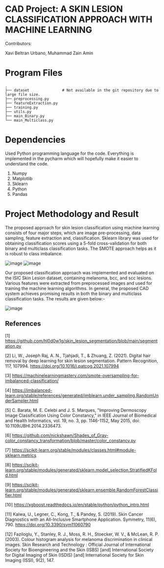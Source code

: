 # CAD Project: A SKIN LESION CLASSIFICATION APPROACH WITH MACHINE LEARNING

Contributors:

Xavi Beltran Urbano, Muhammad Zain Amin

Program Files
============

```
.
├── dataset               # Not available in the git repository due to large file size.
├── preprocessing.py       
├── featureExtraction.py           
├── training.py
├── utils.py
├── main_Binary.py
└── main_Multiclass.py

```
# Dependencies

Used Python programming language for the code.
Everything is implemented in the pycharm which will hopefully make it easier to understand the code.

1) Numpy
2) Matplotlib
3) Sklearn
4) Python
5) Pandas

Project Methodology and Result
============
The proposed approach for skin lesion classification using machine learning consists of four major steps, which are image pre-processing, data sampling, feature extraction and, classification. Sklearn library was used for obtaining classification scores using a 5-fold cross-validation for both binary and multiclass classification tasks. The SMOTE approach helps as it is robust to class imbalance.

![image](https://github.com/xavibeltranurbano/ISIC-Challenge-A-Conventional-Skin-Lesion-Classification-Approach/assets/21214562/03164afe-964d-4b18-83ab-34d0b4354631)
![image](https://github.com/xavibeltranurbano/ISIC-Challenge-A-Conventional-Skin-Lesion-Classification-Approach/assets/21214562/fd3f0802-aecc-4005-a6dd-38170b0952cb)

Our proposed classification approach was implemented and evaluated on the ISIC Skin Lesion dataset, containing melanoma, bcc, and scc lesions. Various features were extracted from preprocessed images and used for training the machine learning algorithms. In general, the proposed CAD system achieves promising results in both the binary and multiclass classification tasks. The results are given below:-

![image](https://github.com/xavibeltranurbano/ISIC-Challenge-A-Conventional-Skin-Lesion-Classification-Approach/assets/21214562/97a73acd-ea51-4d6e-b085-91061b54fbdb)


## References
[1] https://github.com/hl0d0w1g/skin_lesion_segmentation/blob/main/segmentation.py

[2] Li, W., Joseph Raj, A. N., Tjahjadi, T., & Zhuang, Z. (2021). Digital hair removal by deep learning for skin lesion segmentation. Pattern Recognition, 117, 107994. https://doi.org/10.1016/j.patcog.2021.107994

[3] https://machinelearningmastery.com/smote-oversampling-for-imbalanced-classification/

[4] https://imbalanced-learn.org/stable/references/generated/imblearn.under_sampling.RandomUnderSampler.html

[5] C. Barata, M. E. Celebi and J. S. Marques, "Improving Dermoscopy Image Classification Using Color Constancy," in IEEE Journal of Biomedical and Health Informatics, vol. 19, no. 3, pp. 1146-1152, May 2015, doi: 10.1109/JBHI.2014.2336473.

[6] https://github.com/nickshawn/Shades_of_Gray-color_constancy_transformation/blob/master/color_constancy.py

[7] https://scikit-learn.org/stable/modules/classes.html#module-sklearn.metrics

[8] https://scikit-learn.org/stable/modules/generated/sklearn.model_selection.StratifiedKFold.html

[9] https://scikit-learn.org/stable/modules/generated/sklearn.ensemble.RandomForestClassifier.html

[10] https://xgboost.readthedocs.io/en/stable/python/python_intro.html

[11] Kalwa, U., Legner, C., Kong, T., & Pandey, S. (2019). Skin Cancer Diagnostics with an All-Inclusive Smartphone Application. Symmetry, 11(6), 790. https://doi.org/10.3390/sym11060790

[12] Faziloglu, Y., Stanley, R. J., Moss, R. H., Stoecker, W. V., & McLean, R. P. (2003). Colour histogram analysis for melanoma discrimination in clinical images. Skin Research and Technology : Official Journal of International Society for Bioengineering and the Skin (ISBS) [and] International Society for Digital Imaging of Skin (ISDIS) [and] International Society for Skin Imaging (ISSI), 9(2), 147.
